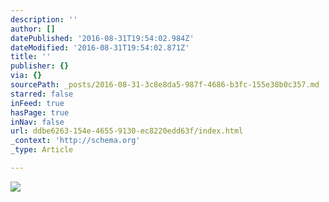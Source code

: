 ```yaml
---
description: ''
author: []
datePublished: '2016-08-31T19:54:02.984Z'
dateModified: '2016-08-31T19:54:02.871Z'
title: ''
publisher: {}
via: {}
sourcePath: _posts/2016-08-31-3c8e8da5-987f-4686-b3fc-155e38b0c357.md
starred: false
inFeed: true
hasPage: true
inNav: false
url: ddbe6263-154e-4655-9130-ec8220edd63f/index.html
_context: 'http://schema.org'
_type: Article

---
```

![](https://the-grid-user-content.s3-us-west-2.amazonaws.com/f553812c-813d-4cf7-be76-2e770ff0ac35.jpg)